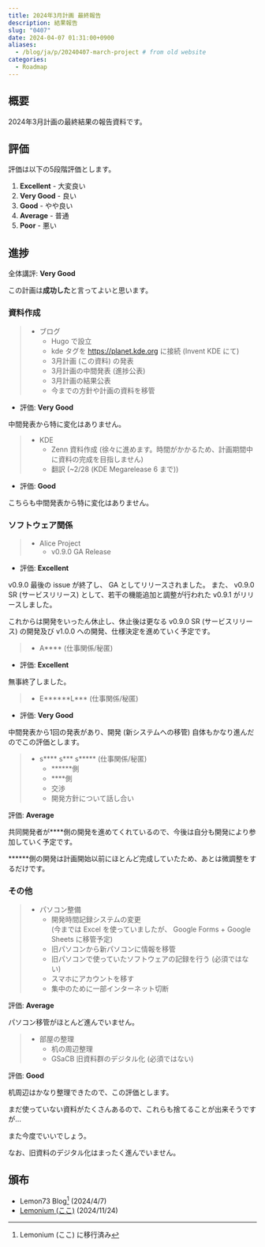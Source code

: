 ```yaml
---
title: 2024年3月計画 最終報告
description: 結果報告
slug: "0407"
date: 2024-04-07 01:31:00+0900
aliases:
  - /blog/ja/p/20240407-march-project # from old website
categories:
  - Roadmap
---
```


## 概要

2024年3月計画の最終結果の報告資料です。

## 評価

評価は以下の5段階評価とします。

1. **Excellent** - 大変良い
1. **Very Good** - 良い
1. **Good** - やや良い
1. **Average** - 普通
1. **Poor** - 悪い

## 進捗

全体講評: **Very Good**

この計画は**成功した**と言ってよいと思います。

### 資料作成

> - ブログ
>   - Hugo で設立
>   - kde タグを https://planet.kde.org に接続 (Invent KDE にて)
>   - 3月計画 (この資料) の発表
>   - 3月計画の中間発表 (進捗公表)
>   - 3月計画の結果公表
>   - 今までの方針や計画の資料を移管

- 評価: **Very Good**

中間発表から特に変化はありません。

> - KDE
>   - Zenn 資料作成 (徐々に進めます。時間がかかるため、計画期間中に資料の完成を目指しません)
>   - 翻訳 (~2/28 (KDE Megarelease 6 まで))

- 評価: **Good**

こちらも中間発表から特に変化はありません。

### ソフトウェア関係

> - Alice Project
>   - v0.9.0 GA Release

- 評価: **Excellent**

v0.9.0 最後の issue が終了し、 GA としてリリースされました。
また、 v0.9.0 SR (サービスリリース) として、若干の機能追加と調整が行われた v0.9.1 がリリースしました。

これからは開発をいったん休止し、休止後は更なる v0.9.0 SR (サービスリリース) の開発及び v1.0.0 への開発、仕様決定を進めていく予定です。

> - A\*\*\*\* (仕事関係/秘匿)

- 評価: **Excellent**

無事終了しました。

> - E\*\*\*\*\*\*L\*\*\* (仕事関係/秘匿)

- 評価: **Very Good**

中間発表から1回の発表があり、開発 (新システムへの移管) 自体もかなり進んだのでこの評価とします。

> - s\*\*\*\* s\*\*\* s\*\*\*\*\* (仕事関係/秘匿)
>   - \*\*\*\*\*\*側
>   - \*\*\*\*側
>   - 交渉
>   - 開発方針について話し合い

評価: **Average**

共同開発者が\*\*\*\*側の開発を進めてくれているので、今後は自分も開発により参加していく予定です。

\*\*\*\*\*\*側の開発は計画開始以前にほとんど完成していたため、あとは微調整をするだけです。

### その他

> - パソコン整備
>   - 開発時間記録システムの変更  
>   (今までは Excel を使っていましたが、 Google Forms + Google Sheets に移管予定)
>   - 旧パソコンから新パソコンに情報を移管
>   - 旧パソコンで使っていたソフトウェアの記録を行う (必須ではない)
>   - スマホにアカウントを移す
>   - 集中のために一部インターネット切断

評価: **Average**

パソコン移管がほとんど進んでいません。

> - 部屋の整理
>   - 机の周辺整理
>   - GSaCB 旧資料群のデジタル化 (必須ではない)

評価: **Good**

机周辺はかなり整理できたので、この評価とします。

まだ使っていない資料がたくさんあるので、これらも捨てることが出来そうですが…

また今度でいいでしょう。

なお、旧資料のデジタル化はまったく進んでいません。

## 頒布

- Lemon73 Blog[^new-website] (2024/4/7)
- [Lemonium (ここ)](./) (2024/11/24)

[^new-website]: Lemonium (ここ) に移行済み
